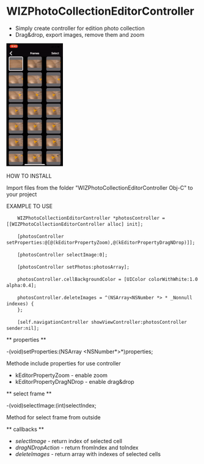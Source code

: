 # WIZPhotoCollectionEditorController

- Simply create controller for edition photo collection
- Drag&drop, export images, remove them and zoom

![](gifs/WIZPhotoCollectionEditorController.gif)

HOW TO INSTALL

Import files from the folder "WIZPhotoCollectionEditorController Obj-C" to your project

EXAMPLE TO USE

~~~
	WIZPhotoCollectionEditorController *photosController = [[WIZPhotoCollectionEditorController alloc] init];

	[photosController setProperties:@[@(kEditorPropertyZoom),@(kEditorPropertyDragNDrop)]];

	[photosController selectImage:0];

	[photosController setPhotos:photosArray];

	photosController.cellBackgroundColor = [UIColor colorWithWhite:1.0 alpha:0.4];

	photosController.deleteImages = ^(NSArray<NSNumber *> * _Nonnull indexes) {
	};

	[self.navigationController showViewController:photosController sender:nil];

~~~

** properties **

-(void)setProperties:(NSArray <NSNumber*>*)properties;

Methode include properties for use controller

- kEditorPropertyZoom - enable zoom
- kEditorPropertyDragNDrop - enable drag&drop

** select frame **

-(void)selectImage:(int)selectIndex;

Method for select frame from outside

** callbacks ** 
 - *selectImage* - return index of selected cell
 - *dragNDropAction* - return fromIndex and toIndex
 - *deleteImages* - return array with indexes of selected cells

